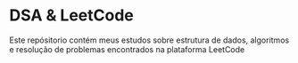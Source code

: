 # DSA & LeetCode
Este repósitorio contém meus estudos sobre estrutura de dados, algoritmos e resolução de problemas encontrados na plataforma LeetCode
